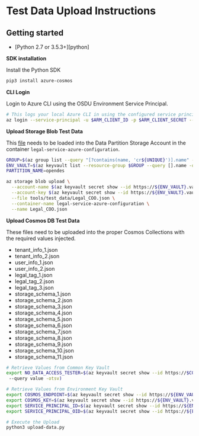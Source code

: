 # Test Data Upload Instructions

## Getting started

* [Python 2.7 or 3.5.3+][python]

__SDK installation__

Install the Python SDK

```bash
pip3 install azure-cosmos
```

__CLI Login__

Login to Azure CLI using the OSDU Environment Service Principal.

```bash
# This logs your local Azure CLI in using the configured service principal.
az login --service-principal -u $ARM_CLIENT_ID -p $ARM_CLIENT_SECRET --tenant $ARM_TENANT_ID
```

__Upload Storage Blob Test Data__

This [file](../tools/test_data/Legal_COO.json) needs to be loaded into the Data Partition Storage Account in the container  `legal-service-azure-configuration`.

```bash
GROUP=$(az group list --query "[?contains(name, 'cr${UNIQUE}')].name" -otsv)
ENV_VAULT=$(az keyvault list --resource-group $GROUP --query [].name -otsv)
PARTITION_NAME=opendes

az storage blob upload \
  --account-name $(az keyvault secret show --id https://${ENV_VAULT}.vault.azure.net/secrets/${PARTITION_NAME}-storage --query value -otsv) \
  --account-key $(az keyvault secret show --id https://${ENV_VAULT}.vault.azure.net/secrets/${PARTITION_NAME}-storage-key --query value -otsv) \
  --file tools/test_data/Legal_COO.json \
  --container-name legal-service-azure-configuration \
  --name Legal_COO.json
```

__Upload Cosmos DB Test Data__

These files need to be uploaded into the proper Cosmos Collections with the required values injected.

- tenant_info_1.json
- tenant_info_2.json
- user_info_1.json
- user_info_2.json
- legal_tag_1.json
- legal_tag_2.json
- legal_tag_3.json
- storage_schema_1.json
- storage_schema_2.json
- storage_schema_3.json
- storage_schema_4.json
- storage_schema_5.json
- storage_schema_6.json
- storage_schema_7.json
- storage_schema_8.json
- storage_schema_9.json
- storage_schema_10.json
- storage_schema_11.json


```bash
# Retrieve Values from Common Key Vault
export NO_DATA_ACCESS_TESTER=$(az keyvault secret show --id https://$COMMON_VAULT.vault.azure.net/secrets/osdu-mvp-${UNIQUE}-noaccess-oid
 --query value -otsv)

# Retrieve Values from Environment Key Vault
export COSMOS_ENDPOINT=$(az keyvault secret show --id https://${ENV_VAULT}.vault.azure.net/secrets/${PARTITION_NAME}-cosmos-endpoint --query value -otsv)
export COSMOS_KEY=$(az keyvault secret show --id https://${ENV_VAULT}.vault.azure.net/secrets/${PARTITION_NAME}-cosmos-primary-key --query value -otsv)
export SERVICE_PRINCIPAL_ID=$(az keyvault secret show --id https://${ENV_VAULT}.vault.azure.net/secrets/app-dev-sp-username --query value -otsv)
export SERVICE_PRINCIPAL_OID=$(az keyvault secret show --id https://${ENV_VAULT}.vault.azure.net/secrets/app-dev-sp-id --query value -otsv)

# Execute the Upload
python3 upload-data.py
```
